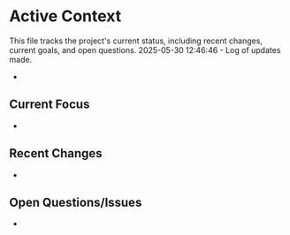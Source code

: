 # Active Context

This file tracks the project's current status, including recent changes, current goals, and open questions.
2025-05-30 12:46:46 - Log of updates made.

*

## Current Focus

*   

## Recent Changes

*   

## Open Questions/Issues

*